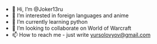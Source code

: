 - 👋 Hi, I’m @Joker13ru
- 👀 I’m interested in foreign languages and anime
- 🌱 I’m currently learning python
- 💞️ I’m looking to collaborate on World of Warcraft
- 📫 How to reach me - just write yursolovyov@gmail.com

<!---
Joker13ru/Joker13ru is a ✨ special ✨ repository because its `README.md` (this file) appears on your GitHub profile.
You can click the Preview link to take a look at your changes.
--->
